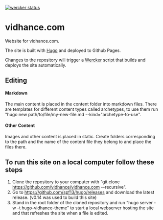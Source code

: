[![wercker status](https://app.wercker.com/status/f82582583dfb4c8cff11cf3e407fcaba/m "wercker status")](https://app.wercker.com/project/bykey/f82582583dfb4c8cff11cf3e407fcaba)

# vidhance.com
Website for vidhance.com.

The site is built with [Hugo](http://gohugo.io/) and deployed to Github Pages.

Changes to the repository will trigger a [Wercker](http://wercker.com/) script that builds and deploys the site automatically.

## Editing
#### Markdown
The main content is placed in the content folder into markdown files.
There are templates for different content types called archetypes, to use them run "hugo new path/to/file/my-new-file.md --kind="archetype-to-use".
#### Other Content
Images and other content is placed in static. Create folders corresponding to the path and the name of the content file they belong to and place the files there.

## To run this site on a local computer follow these steps

1. Clone the repository to your computer with "git clone https://github.com/vidhance/vidhance.com --recursive".
2. Go to https://github.com/spf13/hugo/releases and download the latest release. (v0.14 was used to build this site)
3. Stand in the root folder of the cloned repository and run "hugo server -w -t hugo-vidhance-theme" to start a local webserver hosting the site and that refreshes the site when a file is edited.

